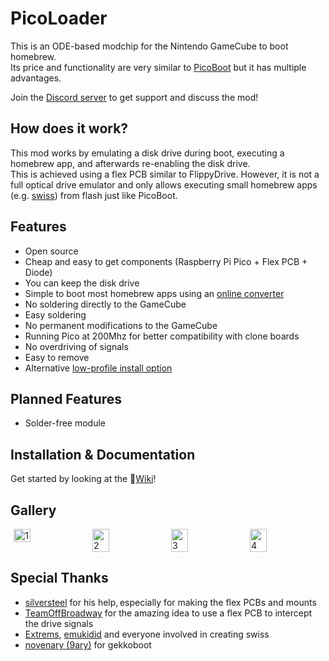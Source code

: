 # PicoLoader
This is an ODE-based modchip for the Nintendo GameCube to boot homebrew.\
Its price and functionality are very similar to [PicoBoot](https://github.com/webhdx/PicoBoot) but it has multiple advantages.

Join the [Discord server](https://discord.gg/YtA9aU3BKZ) to get support and discuss the mod!

## How does it work?
This mod works by emulating a disk drive during boot, executing a homebrew app, and afterwards re-enabling the disk drive.\
This is achieved using a flex PCB similar to FlippyDrive.
However, it is not a full optical drive emulator and only allows executing small homebrew apps (e.g. [swiss](https://github.com/emukidid/swiss-gc)) from flash just like PicoBoot.

## Features
- Open source
- Cheap and easy to get components (Raspberry Pi Pico + Flex PCB + Diode)
- You can keep the disk drive
- Simple to boot most homebrew apps using an [online converter](https://makeo.github.io/PicoLoader/converter/)
- No soldering directly to the GameCube
- Easy soldering
- No permanent modifications to the GameCube
- Running Pico at 200Mhz for better compatibility with clone boards
- No overdriving of signals
- Easy to remove
- Alternative [low-profile install option](https://github.com/makeo/PicoLoader/wiki/4.-Advanced-Section#low-profile-install-option)

## Planned Features
- Solder-free module

## Installation & Documentation
Get started by looking at the 📖[Wiki](https://github.com/makeo/PicoLoader/wiki/1.-Home)!

## Gallery
<div style="display: flex; gap: 10px; flex-wrap: nowrap; justify-content: center;">
  <img style="width: 23%; height: auto;" alt="1" src="https://github.com/user-attachments/assets/9dbe6a59-c3cd-4a4b-9462-4ebc6618a6cf" />
  <img style="width: 23%; height: auto;" alt="2" src="https://github.com/user-attachments/assets/87efdaf1-e2e6-4f9f-9bec-5a52d9c549fe" />
  <img style="width: 23%; height: auto;" alt="3" src="https://github.com/user-attachments/assets/02900e41-325a-48d2-bb01-8081845d7696" />
  <img style="width: 23%; height: auto;" alt="4" src="https://github.com/user-attachments/assets/9d39575d-f7d6-4cbe-b33c-1c6f40ef0f82" />
</div>

## Special Thanks
- [silversteel](https://github.com/silverstee1) for his help, especially for making the flex PCBs and mounts
- [TeamOffBroadway](https://github.com/OffBroadway) for the amazing idea to use a flex PCB to intercept the drive signals
- [Extrems](https://github.com/Extrems), [emukidid](https://github.com/emukidid) and everyone involved in creating swiss
- [novenary (9ary)](https://github.com/9ary) for gekkoboot
